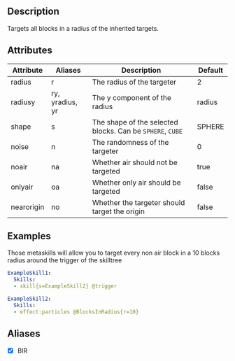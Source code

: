 ## Description
Targets all blocks in a radius of the inherited targets.


## Attributes 
| Attribute | Aliases   | Description                                                          | Default |
|-----------|-----------|----------------------------------------------------------------------|---------|
| radius    | r         | The radius of the targeter                                           | 2       |
| radiusy   | ry, yradius, yr | The y component of the radius                                  | radius  |
| shape     | s         | The shape of the selected blocks. Can be `SPHERE`, `CUBE`            | SPHERE  |
| noise     | n         | The randomness of the targeter                                       | 0       |
| noair     | na        | Whether air should not be targeted                                   | true    |
| onlyair   | oa        | Whether only air should be targeted                                  | false   |
| nearorigin| no        | Whether the targeter should target the origin                        | false   |


## Examples

Those metaskills will allow you to target every non air block in a 10 blocks radius around the trigger of the skilltree

```yaml
ExampleSkill1:
  Skills:
  - skill{s=ExampleSkill2} @trigger

ExampleSkill2:
  Skills:
  - effect:particles @BlocksInRadius{r=10}
```


## Aliases
- [x] BIR